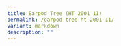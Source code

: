 ```yaml
---
title: Earpod Tree (HT 2001 11)
permalink: /earpod-tree-ht-2001-11/
variant: markdown
description: ""
---
```


